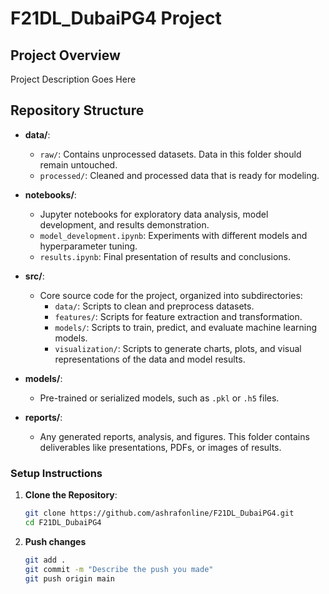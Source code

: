 # F21DL_DubaiPG4 Project

## Project Overview

Project Description Goes Here

## Repository Structure

- **data/**:
  - `raw/`: Contains unprocessed datasets. Data in this folder should remain untouched.
  - `processed/`: Cleaned and processed data that is ready for modeling.

- **notebooks/**:
  - Jupyter notebooks for exploratory data analysis, model development, and results demonstration.
  - `model_development.ipynb`: Experiments with different models and hyperparameter tuning.
  - `results.ipynb`: Final presentation of results and conclusions.

- **src/**:
  - Core source code for the project, organized into subdirectories:
    - `data/`: Scripts to clean and preprocess datasets.
    - `features/`: Scripts for feature extraction and transformation.
    - `models/`: Scripts to train, predict, and evaluate machine learning models.
    - `visualization/`: Scripts to generate charts, plots, and visual representations of the data and model results.

- **models/**:
  - Pre-trained or serialized models, such as `.pkl` or `.h5` files.

- **reports/**:
  - Any generated reports, analysis, and figures. This folder contains deliverables like presentations, PDFs, or images of results.

### Setup Instructions

1. **Clone the Repository**:
   ```bash
   git clone https://github.com/ashrafonline/F21DL_DubaiPG4.git
   cd F21DL_DubaiPG4
2. **Push changes**
   ```bash
   git add .
   git commit -m "Describe the push you made"
   git push origin main